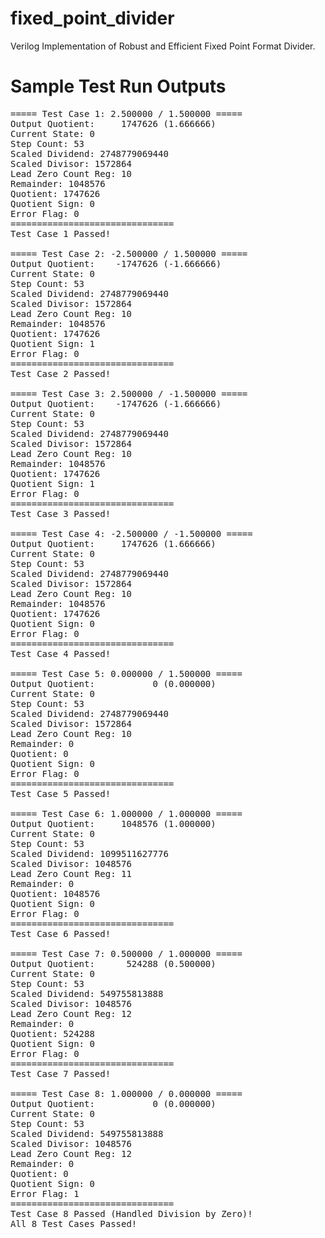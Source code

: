 # fixed_point_divider
Verilog Implementation of Robust and Efficient Fixed Point Format Divider.

# Sample Test Run Outputs

<pre>
===== Test Case 1: 2.500000 / 1.500000 =====
Output Quotient:     1747626 (1.666666)
Current State: 0
Step Count: 53
Scaled Dividend: 2748779069440
Scaled Divisor: 1572864
Lead Zero Count Reg: 10
Remainder: 1048576
Quotient: 1747626
Quotient Sign: 0
Error Flag: 0
===============================
Test Case 1 Passed!

===== Test Case 2: -2.500000 / 1.500000 =====
Output Quotient:    -1747626 (-1.666666)
Current State: 0
Step Count: 53
Scaled Dividend: 2748779069440
Scaled Divisor: 1572864
Lead Zero Count Reg: 10
Remainder: 1048576
Quotient: 1747626
Quotient Sign: 1
Error Flag: 0
===============================
Test Case 2 Passed!

===== Test Case 3: 2.500000 / -1.500000 =====
Output Quotient:    -1747626 (-1.666666)
Current State: 0
Step Count: 53
Scaled Dividend: 2748779069440
Scaled Divisor: 1572864
Lead Zero Count Reg: 10
Remainder: 1048576
Quotient: 1747626
Quotient Sign: 1
Error Flag: 0
===============================
Test Case 3 Passed!

===== Test Case 4: -2.500000 / -1.500000 =====
Output Quotient:     1747626 (1.666666)
Current State: 0
Step Count: 53
Scaled Dividend: 2748779069440
Scaled Divisor: 1572864
Lead Zero Count Reg: 10
Remainder: 1048576
Quotient: 1747626
Quotient Sign: 0
Error Flag: 0
===============================
Test Case 4 Passed!

===== Test Case 5: 0.000000 / 1.500000 =====
Output Quotient:           0 (0.000000)
Current State: 0
Step Count: 53
Scaled Dividend: 2748779069440
Scaled Divisor: 1572864
Lead Zero Count Reg: 10
Remainder: 0
Quotient: 0
Quotient Sign: 0
Error Flag: 0
===============================
Test Case 5 Passed!

===== Test Case 6: 1.000000 / 1.000000 =====
Output Quotient:     1048576 (1.000000)
Current State: 0
Step Count: 53
Scaled Dividend: 1099511627776
Scaled Divisor: 1048576
Lead Zero Count Reg: 11
Remainder: 0
Quotient: 1048576
Quotient Sign: 0
Error Flag: 0
===============================
Test Case 6 Passed!

===== Test Case 7: 0.500000 / 1.000000 =====
Output Quotient:      524288 (0.500000)
Current State: 0
Step Count: 53
Scaled Dividend: 549755813888
Scaled Divisor: 1048576
Lead Zero Count Reg: 12
Remainder: 0
Quotient: 524288
Quotient Sign: 0
Error Flag: 0
===============================
Test Case 7 Passed!

===== Test Case 8: 1.000000 / 0.000000 =====
Output Quotient:           0 (0.000000)
Current State: 0
Step Count: 53
Scaled Dividend: 549755813888
Scaled Divisor: 1048576
Lead Zero Count Reg: 12
Remainder: 0
Quotient: 0
Quotient Sign: 0
Error Flag: 1
===============================
Test Case 8 Passed (Handled Division by Zero)!
All 8 Test Cases Passed!
</pre>
